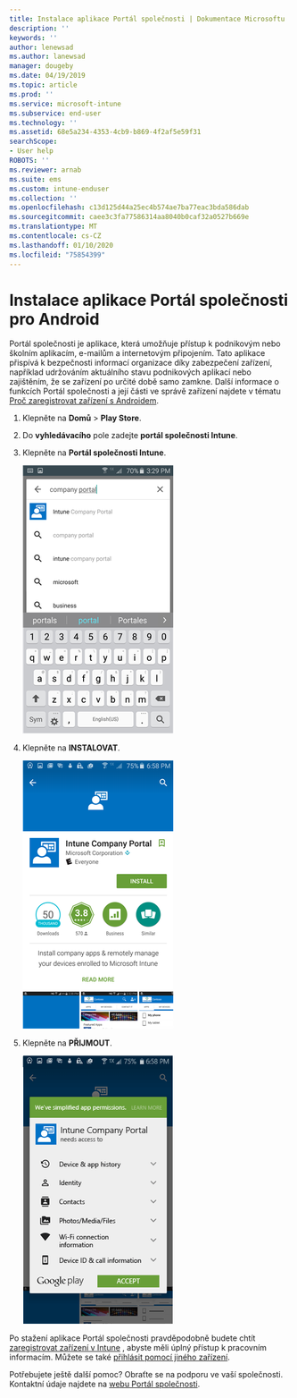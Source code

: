 ```yaml
---
title: Instalace aplikace Portál společnosti | Dokumentace Microsoftu
description: ''
keywords: ''
author: lenewsad
ms.author: lanewsad
manager: dougeby
ms.date: 04/19/2019
ms.topic: article
ms.prod: ''
ms.service: microsoft-intune
ms.subservice: end-user
ms.technology: ''
ms.assetid: 68e5a234-4353-4cb9-b869-4f2af5e59f31
searchScope:
- User help
ROBOTS: ''
ms.reviewer: arnab
ms.suite: ems
ms.custom: intune-enduser
ms.collection: ''
ms.openlocfilehash: c13d125d44a25ec4b574ae7ba77eac3bda586dab
ms.sourcegitcommit: caee3c3fa77586314aa8040b0caf32a0527b669e
ms.translationtype: MT
ms.contentlocale: cs-CZ
ms.lasthandoff: 01/10/2020
ms.locfileid: "75854399"
---
```

# <a name="install-the-company-portal-app-for-android"></a>Instalace aplikace Portál společnosti pro Android

Portál společnosti je aplikace, která umožňuje přístup k podnikovým nebo školním aplikacím, e-mailům a internetovým připojením. Tato aplikace přispívá k bezpečnosti informací organizace díky zabezpečení zařízení, například udržováním aktuálního stavu podnikových aplikací nebo zajištěním, že se zařízení po určité době samo zamkne. Další informace o funkcích Portál společnosti a její části ve správě zařízení najdete v tématu [Proč zaregistrovat zařízení s Androidem](why-enroll-android-device.md).  

1. Klepněte na **Domů** > **Play Store**.

2. Do **vyhledávacího** pole zadejte **portál společnosti Intune**.  

3. Klepněte na **Portál společnosti Intune**.

    ![android-search-company-portal](./media/and-cpinstall-1-search-cp.png)

4. Klepněte na **INSTALOVAT**.

    ![android-install-company-portal](./media/and-cpinstall-2-install.png)

5. Klepněte na **PŘIJMOUT**.

    ![android-accept-company-portal-terms](./media/and-cpinstall-3-cp-accept.png)

Po stažení aplikace Portál společnosti pravděpodobně budete chtít [zaregistrovat zařízení v Intune](enroll-device-android-company-portal.md) , abyste měli úplný přístup k pracovním informacím. Můžete se také [přihlásit pomocí jiného zařízení](https://docs.microsoft.com/intune-user-help/sign-in-to-the-company-portal#sign-in-from-another-device).  

Potřebujete ještě další pomoc? Obraťte se na podporu ve vaší společnosti. Kontaktní údaje najdete na [webu Portál společnosti](https://go.microsoft.com/fwlink/?linkid=2010980).
